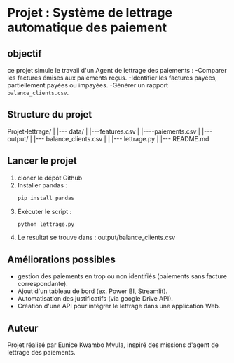 # Projet : Système de lettrage automatique des paiement 

## objectif
ce projet simule le travail d'un Agent de lettrage des paiements :
-Comparer les factures émises aux paiements reçus.
-Identifier les factures payées, partiellement payées ou impayées.
-Générer un rapport `balance_clients.csv`.

## Structure du projet

Projet-lettrage/
|
|--- data/
|  |---features.csv
|  |----paiements.csv
|
|--- output/
|   |--- balance_clients.csv
|
|
|--- lettrage.py
|
|--- README.md

## Lancer le projet
1. cloner le dépôt Github
2. Installer pandas :
   ``` bash
   pip install pandas

3. Exécuter le script :
   ``` bash
   python lettrage.py
4. Le resultat se trouve dans :
output/balance_clients.csv

## Améliorations possibles
- gestion des paiements en trop ou non identifiés (paiements sans facture correspondante).
- Ajout d'un tableau de bord (ex. Power BI, Streamlit).
- Automatisation des justificatifs (via google Drive API).
- Création d'une API pour intégrer le lettrage dans une application Web.

## Auteur
Projet réalisé par Eunice Kwambo Mvula, inspiré des missions d'agent de lettrage des paiements.
